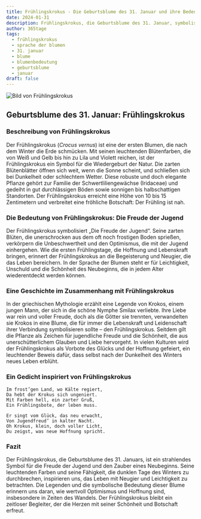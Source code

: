 ```yaml
---
title: Frühlingskrokus - Die Geburtsblume des 31. Januar und ihre Bedeutung
date: 2024-01-31
description: Frühlingskrokus, die Geburtsblume des 31. Januar, symbolisiert Die Freude der Jugend. Erfahre mehr über ihre Geschichte, Bedeutung und Symbolik in der Sprache der Blumen.
author: 365tage
tags:
  - frühlingskrokus
  - sprache der blumen
  - 31. januar
  - blume
  - blumenbedeutung
  - geburtsblume
  - januar
draft: false
---
```


![Bild von Frühlingskrokus](https://cdn.pixabay.com/photo/2020/03/30/15/21/crocus-4984558_1280.jpg#center)

## Geburtsblume des 31. Januar: Frühlingskrokus

### Beschreibung von Frühlingskrokus

Der Frühlingskrokus (_Crocus vernus_) ist eine der ersten Blumen, die nach dem Winter die Erde schmücken. Mit seinen leuchtenden Blütenfarben, die von Weiß und Gelb bis hin zu Lila und Violett reichen, ist der Frühlingskrokus ein Symbol für die Wiedergeburt der Natur. Die zarten Blütenblätter öffnen sich weit, wenn die Sonne scheint, und schließen sich bei Dunkelheit oder schlechtem Wetter. Diese robuste und doch elegante Pflanze gehört zur Familie der Schwertliliengewächse (Iridaceae) und gedeiht in gut durchlässigen Böden sowie sonnigen bis halbschattigen Standorten. Der Frühlingskrokus erreicht eine Höhe von 10 bis 15 Zentimetern und verbreitet eine fröhliche Botschaft: Der Frühling ist nah.

### Die Bedeutung von Frühlingskrokus: Die Freude der Jugend

Der Frühlingskrokus symbolisiert „Die Freude der Jugend“. Seine zarten Blüten, die unerschrocken aus dem oft noch frostigen Boden sprießen, verkörpern die Unbeschwertheit und den Optimismus, die mit der Jugend einhergehen. Wie die ersten Frühlingstage, die Hoffnung und Lebenskraft bringen, erinnert der Frühlingskrokus an die Begeisterung und Neugier, die das Leben bereichern. In der Sprache der Blumen steht er für Leichtigkeit, Unschuld und die Schönheit des Neubeginns, die in jedem Alter wiederentdeckt werden können.

### Eine Geschichte im Zusammenhang mit Frühlingskrokus

In der griechischen Mythologie erzählt eine Legende von Krokos, einem jungen Mann, der sich in die schöne Nymphe Smilax verliebte. Ihre Liebe war rein und voller Freude, doch als die Götter sie trennten, verwandelten sie Krokos in eine Blume, die für immer die Lebenskraft und Leidenschaft ihrer Verbindung symbolisieren sollte – den Frühlingskrokus. Seitdem gilt die Pflanze als Zeichen für jugendliche Freude und die Schönheit, die aus unerschütterlichem Glauben und Liebe hervorgeht. In vielen Kulturen wird der Frühlingskrokus als Vorbote des Glücks und der Hoffnung gefeiert, ein leuchtender Beweis dafür, dass selbst nach der Dunkelheit des Winters neues Leben erblüht.

### Ein Gedicht inspiriert von Frühlingskrokus

```
Im frost’gen Land, wo Kälte regiert,  
Da hebt der Krokus sich ungeniert.  
Mit Farben hell, ein zarter Gruß,  
Ein Frühlingsbote, der leben muss.  

Er singt vom Glück, das neu erwacht,  
Von Jugendfreud’ in kalter Nacht.  
Oh Krokus, klein, doch voller Licht,  
Du zeigst, was neue Hoffnung spricht.  
```

### Fazit

Der Frühlingskrokus, die Geburtsblume des 31. Januars, ist ein strahlendes Symbol für die Freude der Jugend und den Zauber eines Neubeginns. Seine leuchtenden Farben und seine Fähigkeit, die dunklen Tage des Winters zu durchbrechen, inspirieren uns, das Leben mit Neugier und Leichtigkeit zu betrachten. Die Legenden und die symbolische Bedeutung dieser Blume erinnern uns daran, wie wertvoll Optimismus und Hoffnung sind, insbesondere in Zeiten des Wandels. Der Frühlingskrokus bleibt ein zeitloser Begleiter, der die Herzen mit seiner Schönheit und Botschaft erfreut.